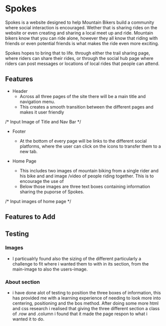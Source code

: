 # Spokes

Spokes is a website designed to help Mountain Bikers build a community where social interaction is encouraged. Wether that is sharing rides on the website or even creating and sharing a local meet up and ride. Mountain bikers know that you can ride alone, however they all know that riding with friends or even potential friends is what makes the ride even more exciting. 

Spokes hopes to bring that to life. through either the trail sharing page, where riders can share their rides, or through the social hub page where riders can post messages or locations of local rides that people can attend.

## Features

* Header
    * Across all three pages of the site there will be a main title and navigation menu.
    * This creates a smooth transition between the different pages and makes it user friendly

/* Input Image of Title and Nav Bar */


* Footer
    * At the bottom of every page will be links to the different social platforms, where the user can click on the icons to transfer them to a new tab.

* Home Page
    * This includes two images of mountain biking from a single rider and his bike and and image /video of people riding together. This is to encourage the use of 
    * Below those images are three text boxes containing information sharing the puporse of Spokes.

/* Input images of home page */

## Features to Add






## Testing

### Images
* I particualrly found also the sizing of the different particularly a challenge to fit where i wanted them to with in its section, from the main-image to also the users-image.

### About section
* i have done alot of testing to position the three boxes of information, this has provided me with a learning experience of needing to look more into centering, positioning and the bos method. After doing some more html and css research i realised that giving the three different section a class of .row and .column i found that it made the page respon to what i wanted it to do. 


